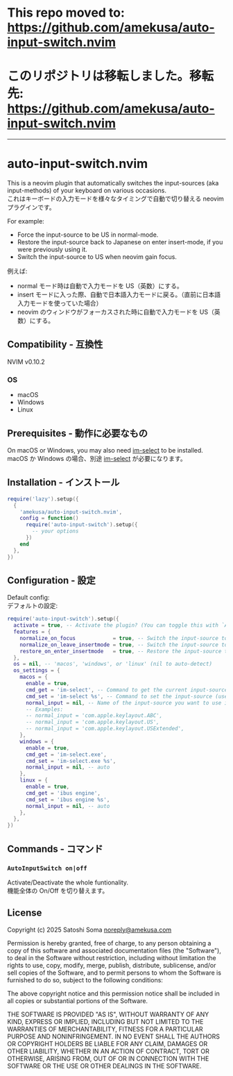 # This repo moved to: https://github.com/amekusa/auto-input-switch.nvim

# このリポジトリは移転しました。移転先: https://github.com/amekusa/auto-input-switch.nvim

-------------------------

# auto-input-switch.nvim
This is a neovim plugin that automatically switches the input-sources (aka input-methods) of your keyboard on various occasions.<br>
これはキーボードの入力モードを様々なタイミングで自動で切り替える neovim プラグインです。

For example:
- Force the input-source to be US in normal-mode.
- Restore the input-source back to Japanese on enter insert-mode, if you were previously using it.
- Switch the input-source to US when neovim gain focus.

例えば:
- normal モード時は自動で入力モードを US（英数）にする。
- insert モードに入った際、自動で日本語入力モードに戻る。（直前に日本語入力モードを使っていた場合）
- neovim のウィンドウがフォーカスされた時に自動で入力モードを US（英数）にする。


## Compatibility - 互換性
NVIM v0.10.2

### OS
- macOS
- Windows
- Linux


## Prerequisites - 動作に必要なもの
On macOS or Windows, you may also need [im-select](https://github.com/daipeihust/im-select) to be installed.<br>
macOS か Windows の場合、別途 [im-select](https://github.com/daipeihust/im-select) が必要になります。


## Installation - インストール
```lua
require('lazy').setup({
  {
    'amekusa/auto-input-switch.nvim',
    config = function()
      require('auto-input-switch').setup({
        -- your options
      })
    end
  },
})
```


## Configuration - 設定
Default config:<br>
デフォルトの設定:

```lua
require('auto-input-switch').setup({
  activate = true, -- Activate the plugin? (You can toggle this with `AutoInputSwitch on|off` command)
  features = {
    normalize_on_focus            = true, -- Switch the input-source to `normal_input` when neovim gain focus
    normalize_on_leave_insertmode = true, -- Switch the input-source to `normal_input` on leave insert-mode
    restore_on_enter_insertmode   = true, -- Restore the input-source to the state before the last "normalize"
  },
  os = nil, -- 'macos', 'windows', or 'linux' (nil to auto-detect)
  os_settings = {
    macos = {
      enable = true,
      cmd_get = 'im-select', -- Command to get the current input-source
      cmd_set = 'im-select %s', -- Command to set the input-source (use `%s` as a placeholder)
      normal_input = nil, -- Name of the input-source you want to use in normal-mode (nil to auto-detect)
      -- Examples:
      -- normal_input = 'com.apple.keylayout.ABC',
      -- normal_input = 'com.apple.keylayout.US',
      -- normal_input = 'com.apple.keylayout.USExtended',
    },
    windows = {
      enable = true,
      cmd_get = 'im-select.exe',
      cmd_set = 'im-select.exe %s',
      normal_input = nil, -- auto
    },
    linux = {
      enable = true,
      cmd_get = 'ibus engine',
      cmd_set = 'ibus engine %s',
      normal_input = nil, -- auto
    },
  },
})
```


## Commands - コマンド

### `AutoInputSwitch on|off`
Activate/Deactivate the whole funtionality.<br>
機能全体の On/Off を切り替えます。


## License
Copyright (c) 2025 Satoshi Soma <noreply@amekusa.com>

Permission is hereby granted, free of charge, to any person obtaining a copy
of this software and associated documentation files (the "Software"), to deal
in the Software without restriction, including without limitation the rights
to use, copy, modify, merge, publish, distribute, sublicense, and/or sell
copies of the Software, and to permit persons to whom the Software is
furnished to do so, subject to the following conditions:

The above copyright notice and this permission notice shall be included in
all copies or substantial portions of the Software.

THE SOFTWARE IS PROVIDED "AS IS", WITHOUT WARRANTY OF ANY KIND, EXPRESS OR
IMPLIED, INCLUDING BUT NOT LIMITED TO THE WARRANTIES OF MERCHANTABILITY,
FITNESS FOR A PARTICULAR PURPOSE AND NONINFRINGEMENT. IN NO EVENT SHALL THE
AUTHORS OR COPYRIGHT HOLDERS BE LIABLE FOR ANY CLAIM, DAMAGES OR OTHER
LIABILITY, WHETHER IN AN ACTION OF CONTRACT, TORT OR OTHERWISE, ARISING FROM,
OUT OF OR IN CONNECTION WITH THE SOFTWARE OR THE USE OR OTHER DEALINGS IN
THE SOFTWARE.

